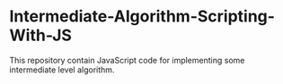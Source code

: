 # Intermediate-Algorithm-Scripting-With-JS
This repository contain JavaScript code for implementing some intermediate level algorithm.
